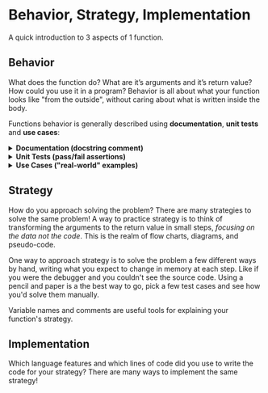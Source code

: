 # Behavior, Strategy, Implementation

A quick introduction to 3 aspects of 1 function.

## Behavior

What does the function do? What are it’s arguments and it’s return value? How could you use it in a program? Behavior is all about what your function looks like "from the outside", without caring about what is written inside the body.

Functions behavior is generally described using **documentation**, **unit tests** and **use cases**:

<details>
<summary><strong>Documentation (docstring comment)</strong></summary>

```python
"""generates a list containing the first n numbers of the fibonacci sequence

Parameters:
  n: int, greater than or equal to zero

Returns -> list[int] with the first n numbers of the fibonacci sequence

>>> fib_list(0)
[]

>>> fib_list(4)
[0, 1, 1, 2]

>>> fib_list(8)
[0, 1, 1, 2, 3, 5, 8, 13]
"""
```

</details>

<details>
<summary><strong>Unit Tests (pass/fail assertions)</strong></summary>

```python
import unittest

from fib_list import fib_list


class TestFibLib(unittest.TestCase):
    """Test the fib_lib function"""

    def test_0(self):
        """It should evaluate 0 to []"""
        self.assertEqual(fib_list(0), [])

    def test_1(self):
        """It should evaluate 1 to [0]"""
        self.assertEqual(fib_list(1), [0])

    def test_2(self):
        """It should evaluate 2 to [0, 1]"""
        self.assertEqual(fib_list(2), [0, 1])

    def test_3(self):
        """It should evaluate 3 to [0, 1, 1]"""
        self.assertEqual(fib_list(3), [0, 1, 1])

    def test_4(self):
        """It should evaluate 4 to [0, 1, 1, 2]"""
        self.assertEqual(fib_list(4), [0, 1, 1, 2])

    def test_5(self):
        """It should evaluate 5 to [0, 1, 1, 2, 3]"""
        self.assertEqual(fib_list(5), [0, 1, 1, 2, 3])

    def test_9(self):
        """It should evaluate 9 to [0, 1, 1, 2, 3, 5, 8, 13, 21]"""
        self.assertEqual(fib_list(9), [0, 1, 1, 2, 3, 5, 8, 13, 21])

    def test_less_than_0(self):
        """It should raise an assertion error if the argument is less than 0"""
        with self.assertRaises(AssertionError):
            fib_list(-1)

    def test_not_an_integer(self):
        """It should raise an assertion error if the argument is not an integer"""
        with self.assertRaises(AssertionError):
            fib_list(1.0)


if __name__ == "__main__":
    unittest.main()
```

</details>

<details>
<summary><strong>Use Cases ("real-world" examples)</strong></summary>

```python
from fib_list import fib_list

# %% what about big numbers?

print(fib_list(150))


# %% does the function return the same or different arrays?

array_1 = fib_list(3)
array_2 = fib_list(3)

# the function returned two different arrays with the same values
assert array_1 == array_2, "the arrays store the same values"
assert array_1 is not array_2, "the variables do not reference the same array"
```

</details>

## Strategy

How do you approach solving the problem? There are many strategies to solve the same problem! A way to practice strategy is to think of transforming the arguments to the return value in small steps, _focusing on the data not the code_. This is the realm of flow charts, diagrams, and pseudo-code.

One way to approach strategy is to solve the problem a few different ways by hand, writing what you expect to change in memory at each step. Like if you were the debugger and you couldn't see the source code. Using a pencil and paper is a the best way to go, pick a few test cases and see how you'd solve them manually.

Variable names and comments are useful tools for explaining your function's strategy.

## Implementation

Which language features and which lines of code did you use to write the code for your strategy? There are many ways to implement the same strategy!
